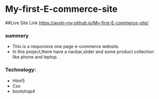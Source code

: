 # My-first-E-commerce-site

##Live Site Link
https://ayshi-roy.github.io/My-first-E-commerce-site/

### summery
* This is a responsive one page e-commerce website.
* In this project,there have a navbar,slider and some product collection like phone and leptop.

### Technology:
* Html5
* Css
* bootstrap4
